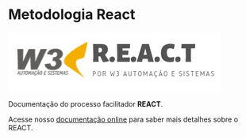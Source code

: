 # Metodologia React

<img src="https://github.com/W3AS/metodologia-react/blob/dev/src/statics/react.png?raw=true">

Documentação do processo facilitador **REACT**.

Acesse nosso [documentação online](https://w3as.github.io/metodologia-react/#/) para saber mais detalhes sobre o REACT.



